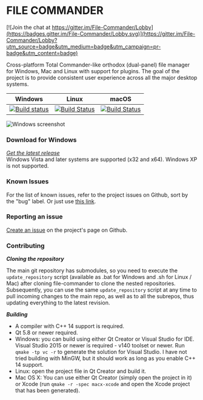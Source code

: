 # FILE COMMANDER

[![Join the chat at https://gitter.im/File-Commander/Lobby](https://badges.gitter.im/File-Commander/Lobby.svg)](https://gitter.im/File-Commander/Lobby?utm_source=badge&utm_medium=badge&utm_campaign=pr-badge&utm_content=badge)

   Cross-platform Total Commander-like orthodox (dual-panel) file manager for Windows, Mac and Linux with support for plugins. The goal of the project is to provide consistent user experience across all the major desktop systems. 

|Windows|Linux|macOS|
|---	|---	|---	|
|[![Build status](https://ci.appveyor.com/api/projects/status/0rdr7ordj8khnn8l?svg=true)](https://ci.appveyor.com/project/VioletGiraffe/file-commander)|[![Build Status](https://travis-ci.org/VioletGiraffe/file-commander.svg?branch=master)](https://travis-ci.org/VioletGiraffe/file-commander)|[![Build Status](https://travis-ci.org/VioletGiraffe/file-commander.svg?branch=master)](https://travis-ci.org/VioletGiraffe/file-commander)|


![Windows screenshot](/../gh-pages/screenshots/Windows/screenshot.png?raw=true)

### Download for Windows

*<a href="https://github.com/VioletGiraffe/file-commander/releases/latest">Get the latest release</a>*    
Windows Vista and later systems are supported (x32 and x64). Windows XP is not supported.

### Known Issues
For the list of known issues, refer to the project issues on Github, sort by the "bug" label. Or just use <a href="https://github.com/VioletGiraffe/file-commander/labels/bug">this link</a>.

### Reporting an issue
<a href="https://github.com/VioletGiraffe/file-commander/issues/new">Create an issue</a> on the project's page on Github.

### Contributing

***Cloning the repository***

   The main git repository has submodules, so you need to execute the `update_repository` script (available as .bat for Windows and .sh for Linux / Mac) after cloning file-commander to clone the nested repositories. Subsequently, you can use the same `update_repository` script at any time to pull incoming changes to the main repo, as well as to all the subrepos, thus updating everything to the latest revision.

***Building***

* A compiler with C++ 14 support is required.
* Qt 5.8 or newer required.
* Windows: you can build using either Qt Creator or Visual Studio for IDE. Visual Studio 2015 or newer is required - v140 toolset or newer. Run `qmake -tp vc -r` to generate the solution for Visual Studio. I have not tried building with MinGW, but it should work as long as you enable C++ 14 support.
* Linux: open the project file in Qt Creator and build it.
* Mac OS X: You can use either Qt Creator (simply open the project in it) or Xcode (run `qmake -r -spec macx-xcode` and open the Xcode project that has been generated).
